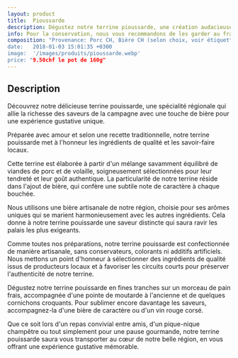```yaml
---
layout: product
title:  Pioussarde
description: Dégustez notre terrine pioussarde, une création audacieuse qui marie harmonieusement les saveurs robustes de la campagne avec une touche de bière artisanale, créant ainsi une expérience gustative unique et surprenante, où se mêlent des morceaux de viandes sélectionnées et des arômes subtils qui éveilleront vos papilles.
info: Pour la conservation, nous vous recommandons de les garder au frais à 4° max.<br/>Après ouverture, elle se conserve environ 5 à 15 jours.
composition: "Provenance: Porc CH, Bière CH (selon choix, voir étiquette)
date:   2018-01-03 15:01:35 +0300
image:  '/images/produits/pioussarde.webp'
price: "9.50chf le pot de 160g"
---
```


## Description

Découvrez notre délicieuse terrine pouissarde, une spécialité régionale qui allie la richesse des saveurs de la campagne avec une touche de bière pour une expérience gustative unique.

Préparée avec amour et selon une recette traditionnelle, notre terrine pouissarde met à l'honneur les ingrédients de qualité et les savoir-faire locaux.

Cette terrine est élaborée à partir d'un mélange savamment équilibré de viandes de porc et de volaille, soigneusement sélectionnées pour leur tendreté et leur goût authentique. La particularité de notre terrine réside dans l'ajout de bière, qui confère une subtile note de caractère à chaque bouchée.

Nous utilisons une bière artisanale de notre région, choisie pour ses arômes uniques qui se marient harmonieusement avec les autres ingrédients. Cela donne à notre terrine pouissarde une saveur distincte qui saura ravir les palais les plus exigeants.

Comme toutes nos préparations, notre terrine pouissarde est confectionnée de manière artisanale, sans conservateurs, colorants ni additifs artificiels. Nous mettons un point d'honneur à sélectionner des ingrédients de qualité issus de producteurs locaux et à favoriser les circuits courts pour préserver l'authenticité de notre terrine.

Dégustez notre terrine pouissarde en fines tranches sur un morceau de pain frais, accompagnée d'une pointe de moutarde à l'ancienne et de quelques cornichons croquants. Pour sublimer encore davantage les saveurs, accompagnez-la d'une bière de caractère ou d'un vin rouge corsé.

Que ce soit lors d'un repas convivial entre amis, d'un pique-nique champêtre ou tout simplement pour une pause gourmande, notre terrine pouissarde saura vous transporter au cœur de notre belle région, en vous offrant une expérience gustative mémorable.